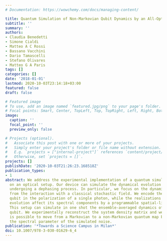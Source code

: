 ```yaml
---
# Documentation: https://wowchemy.com/docs/managing-content/

title: Quantum Simulation of Non-Markovian Qubit Dynamics by an All-Optical Setup
subtitle: ''
summary: ''
authors:
- Claudia Benedetti
- Simone Cialdi
- Matteo A C Rossi
- Bassano Vacchini
- Dario Tamascelli
- Stefano Olivares
- Matteo G A Paris
tags: []
categories: []
date: '2018-01-01'
lastmod: 2020-10-03T23:14:18+03:00
featured: false
draft: false

# Featured image
# To use, add an image named `featured.jpg/png` to your page's folder.
# Focal points: Smart, Center, TopLeft, Top, TopRight, Left, Right, BottomLeft, Bottom, BottomRight.
image:
  caption: ''
  focal_point: ''
  preview_only: false

# Projects (optional).
#   Associate this post with one or more of your projects.
#   Simply enter your project's folder or file name without extension.
#   E.g. `projects = ["internal-project"]` references `content/project/deep-learning/index.md`.
#   Otherwise, set `projects = []`.
projects: []
publishDate: '2020-10-03T21:26:23.168518Z'
publication_types:
- 1
abstract: We address the experimental implementation of a quantum simulator based
  on an optical setup. Our device can simulate the dynamical evolution of a qubit
  undergoing a dephasing process. In particular, we focus on the dynamics arising
  from the interaction with a classical stochastic field. We encode the state of the
  qubit in the polarization of a single photon, while the realizations of the stochastic
  evolution affect its spectral components by a programmable spatial-light-modulator.
  This setup can simulate in one shot the ensemble-averaged dynamics of the dephasing
  qubit. We experimentally reconstruct the system density matrix and we show how it
  is possible to move from a Markovian to a non-Markovian quantum map by changing
  the spectral parameter of the simulated noise.
publication: '*Towards a Science Campus in Milan*'
doi: 10.1007/978-3-030-01629-6_4
---
```

